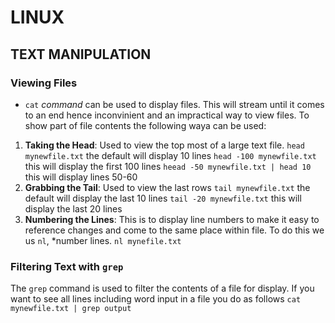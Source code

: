 #               LINUX

##              TEXT MANIPULATION

### Viewing Files

- ``cat`` *command* can be used to display files. This will stream until it comes to an end hence inconvinient and an impractical way to view files. To show part of file contents the following waya can be used:
1. __Taking the Head__: Used to view the top most of a large text file.
    ``head mynewfile.txt`` the default will display 10 lines
    ``head -100 mynewfile.txt`` this will display the first 100 lines
    ``heead -50 mynewfile.txt | head 10``  this will display lines 50-60
2. __Grabbing the Tail__: Used to view the last rows
   ``tail mynewfile.txt`` the default will display the last 10 lines
   ``tail -20 mynewfile.txt`` this will display the last 20 lines
3. __Numbering the Lines__: This is to display line numbers to make it easy to reference changes and come to the same place within file. To do this we us ``nl``, *number lines.
   ``nl mynefile.txt``

### Filtering Text with ``grep``

The ``grep`` command is used to filter the contents of a file for display. If you want to see all lines including word input in a file you do as follows
  ``cat mynewfile.txt | grep output``

